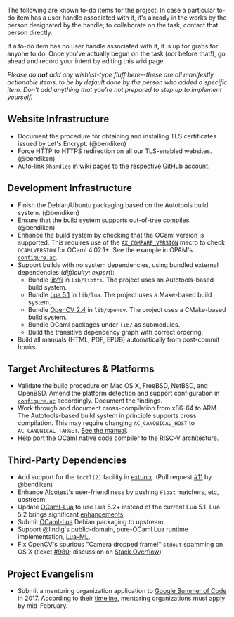 The following are known to-do items for the project. In case a particular
to-do item has a user handle associated with it, it's already in the works
by the person designated by the handle; to collaborate on the task, contact
that person directly.

If a to-do item has no user handle associated with it, it is up for grabs
for anyone to do. Once you've actually begun on the task (*not* before
that!), go ahead and record your intent by editing this wiki page.

*Please do **not** add any wishlist-type fluff here--these are all
manifestly actionable items, to be by default done by the person who added a
specific item. Don't add anything that you're not prepared to step up to
implement yourself.*

Website Infrastructure
----------------------

- Document the procedure for obtaining and installing TLS certificates
  issued by Let's Encrypt. (@bendiken)
- Force HTTP to HTTPS redirection on all our TLS-enabled websites.
  (@bendiken)
- Auto-link `@handles` in wiki pages to the respective GitHub account.

Development Infrastructure
--------------------------

- Finish the Debian/Ubuntu packaging based on the Autotools build system.
  (@bendiken)
- Ensure that the build system supports out-of-tree compiles. (@bendiken)
- Enhance the build system by checking that the OCaml version is supported.
  This requires use of the
  [`AX_COMPARE_VERSION`](https://www.gnu.org/software/autoconf-archive/ax_compare_version.html)
  macro to check `OCAMLVERSION` for OCaml 4.02.1+. See the example in OPAM's
  [`configure.ac`](https://github.com/ocaml/opam/blob/master/configure.ac#L17).
- Support builds with no system dependencies, using bundled external
  dependencies (*difficulty: expert*):
    - Bundle [libffi](https://github.com/atgreen/libffi) in `lib/libffi`.
      The project uses an Autotools-based build system.
    - Bundle [Lua 5.1](https://github.com/LuaDist/lua) in `lib/lua`.
      The project uses a Make-based build system.
    - Bundle [OpenCV 2.4](https://github.com/Itseez/opencv) in `lib/opencv`.
      The project uses a CMake-based build system.
    - Bundle OCaml packages under `lib/` as submodules.
    - Build the transitive dependency graph with correct ordering.
- Build all manuals (HTML, PDF, EPUB) automatically from post-commit hooks.

Target Architectures & Platforms
--------------------------------

- Validate the build procedure on Mac OS X, FreeBSD, NetBSD, and OpenBSD.
  Amend the platform detection and support configuration in
  [`configure.ac`](https://github.com/conreality/conreality/blob/master/configure.ac)
  accordingly. Document the findings.
- Work through and document cross-compilation from x86-64 to ARM.
  The Autotools-based build system in principle supports cross compilation.
  This may require changing `AC_CANONICAL_HOST` to `AC_CANONICAL_TARGET`.
  [See the manual](https://www.gnu.org/software/autoconf/manual/autoconf-2.69/html_node/Canonicalizing.html).
- Help [port](https://github.com/nojb/riscv-ocamlopt) the OCaml native
  code compiler to the RISC-V architecture.

Third-Party Dependencies
------------------------

- Add support for the `ioctl(2)` facility in
  [extunix](https://github.com/ygrek/extunix).
  (Pull request [#11](https://github.com/ygrek/extunix/pull/11)
  by @bendiken)
- Enhance [Alcotest](https://github.com/mirage/alcotest)'s user-friendliness
  by pushing `Float` matchers, etc, upstream.
- Update [OCaml-Lua](http://ocaml-lua.forge.ocamlcore.org) to use Lua 5.2+
  instead of the current Lua 5.1. Lua 5.2 brings significant
  [enhancements](http://www.lua.org/versions.html#5.2).
- Submit [OCaml-Lua](http://ocaml-lua.forge.ocamlcore.org) Debian packaging
  to upstream.
- Support @lindig's public-domain, pure-OCaml Lua runtime implementation,
  [Lua-ML](https://github.com/lindig/lua-ml).
- Fix OpenCV's spurious "Camera dropped frame!" `stdout` spamming on OS X
  (ticket [#980](http://code.opencv.org/issues/980); discussion on
  [Stack Overflow](http://stackoverflow.com/q/6536946/320911))

Project Evangelism
------------------

- Submit a mentoring organization application to
  [Google Summer of Code](https://developers.google.com/open-source/gsoc/)
  in 2017. According to their
  [timeline](https://developers.google.com/open-source/gsoc/timeline?hl=en),
  mentoring organizations must apply by mid-February.
